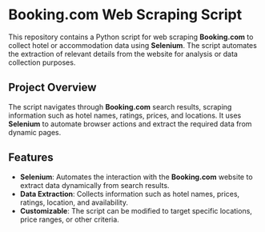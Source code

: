 

# Booking.com Web Scraping Script

This repository contains a Python script for web scraping **Booking.com** to collect hotel or accommodation data using **Selenium**. The script automates the extraction of relevant details from the website for analysis or data collection purposes.

## Project Overview

The script navigates through **Booking.com** search results, scraping information such as hotel names, ratings, prices, and locations. It uses **Selenium** to automate browser actions and extract the required data from dynamic pages.

## Features

- **Selenium**: Automates the interaction with the **Booking.com** website to extract data dynamically from search results.
- **Data Extraction**: Collects information such as hotel names, prices, ratings, location, and availability.
- **Customizable**: The script can be modified to target specific locations, price ranges, or other criteria.
